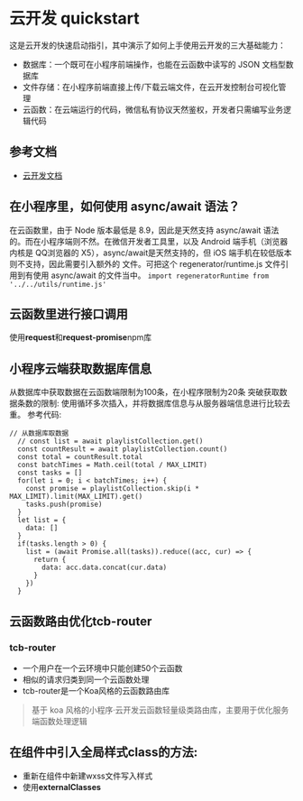 # 云开发 quickstart

这是云开发的快速启动指引，其中演示了如何上手使用云开发的三大基础能力：

- 数据库：一个既可在小程序前端操作，也能在云函数中读写的 JSON 文档型数据库
- 文件存储：在小程序前端直接上传/下载云端文件，在云开发控制台可视化管理
- 云函数：在云端运行的代码，微信私有协议天然鉴权，开发者只需编写业务逻辑代码

## 参考文档

- [云开发文档](https://developers.weixin.qq.com/miniprogram/dev/wxcloud/basis/getting-started.html)



## 在小程序里，如何使用 async/await 语法？
在云函数里，由于 Node 版本最低是 8.9，因此是天然支持 async/await 语法的。而在小程序端则不然。在微信开发者工具里，以及 Android 端手机（浏览器内核是 QQ浏览器的 X5），async/await是天然支持的，但 iOS 端手机在较低版本则不支持，因此需要引入额外的 文件。可把这个 regenerator/runtime.js 文件引用到有使用 async/await 的文件当中。
`import regeneratorRuntime from '../../utils/runtime.js'`

## 云函数里进行接口调用
使用**request**和**request-promise**npm库

## 小程序云端获取数据库信息
从数据库中获取数据在云函数端限制为100条，在小程序限制为20条
突破获取数据条数的限制:
使用循环多次插入，并将数据库信息与从服务器端信息进行比较去重。
参考代码:
```
// 从数据库取数据
  // const list = await playlistCollection.get()
  const countResult = await playlistCollection.count()
  const total = countResult.total
  const batchTimes = Math.ceil(total / MAX_LIMIT)
  const tasks = []
  for(let i = 0; i < batchTimes; i++) {
    const promise = playlistCollection.skip(i * MAX_LIMIT).limit(MAX_LIMIT).get()
    tasks.push(promise)
  }
  let list = {
    data: []
  }
  if(tasks.length > 0) {
    list = (await Promise.all(tasks)).reduce((acc, cur) => {
      return {
        data: acc.data.concat(cur.data)
      }
    })
  }
```

## 云函数路由优化tcb-router
### tcb-router
- 一个用户在一个云环境中只能创建50个云函数
- 相似的请求归类到同一个云函数处理
- tcb-router是一个Koa风格的云函数路由库

> 基于 koa 风格的小程序·云开发云函数轻量级类路由库，主要用于优化服务端函数处理逻辑

## 在组件中引入全局样式class的方法:
- 重新在组件中新建wxss文件写入样式
- 使用**externalClasses**